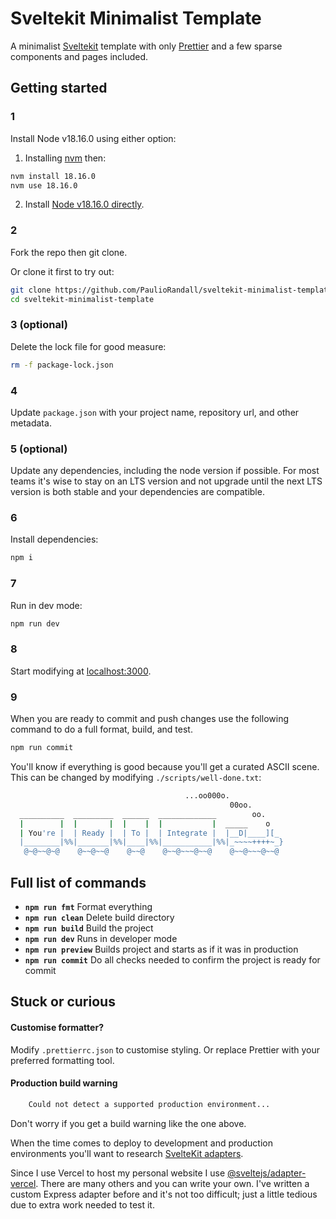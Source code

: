 # Sveltekit Minimalist Template

A minimalist [Sveltekit](https://kit.svelte.dev/) template with only [Prettier](https://prettier.io/) and a few sparse components and pages included.

## Getting started

### 1

Install Node v18.16.0 using either option:

1. Installing [nvm](https://github.com/nvm-sh/nvm) then:

```bash
nvm install 18.16.0
nvm use 18.16.0
```

2. Install [Node v18.16.0 directly](https://nodejs.org/en/download/).

### 2

Fork the repo then git clone.

Or clone it first to try out:

```bash
git clone https://github.com/PaulioRandall/sveltekit-minimalist-template.git
cd sveltekit-minimalist-template
```

### 3 (optional)

Delete the lock file for good measure:

```bash
rm -f package-lock.json
```

### 4

Update `package.json` with your project name, repository url, and other metadata.

### 5 (optional)

Update any dependencies, including the node version if possible. For most teams it's wise to stay on an LTS version and not upgrade until the next LTS version
is both stable and your dependencies are compatible.

### 6

Install dependencies:

```bash
npm i
```

### 7

Run in dev mode:

```bash
npm run dev
```

### 8

Start modifying at [localhost:3000](http://localhost:3000).

### 9

When you are ready to commit and push changes use the following command to do a full format, build, and test.

```bash
npm run commit
```

You'll know if everything is good because you'll get a curated ASCII scene. This can be changed by modifying `./scripts/well-done.txt`:

```bash
                                       ...oo000o.
                                                 00oo.
  __________  _________  ______  _____________        oo.
  |        |  |       |  |    |  |           |  _____    o
  | You're |  | Ready |  | To |  | Integrate |  |__D|____][_
  |________|%%|_______|%%|____|%%|___________|%%|_~~~~++++~_}
   @~@~~@~@    @~~@~~@    @~~@    @~~@~~~@~~@    @~~@~~~@~~@
```

## Full list of commands

- **`npm run fmt`** Format everything
- **`npm run clean`** Delete build directory
- **`npm run build`** Build the project
- **`npm run dev`** Runs in developer mode
- **`npm run preview`** Builds project and starts as if it was in production
- **`npm run commit`** Do all checks needed to confirm the project is ready for commit

## Stuck or curious

#### Customise formatter?

Modify `.prettierrc.json` to customise styling. Or replace Prettier with your preferred formatting tool.

#### Production build warning

```bash
	Could not detect a supported production environment...
```

Don't worry if you get a build warning like the one above.

When the time comes to deploy to development and production environments you'll want to research [SvelteKit adapters](https://kit.svelte.dev/docs/adapters).

Since I use Vercel to host my personal website I use [@sveltejs/adapter-vercel](https://www.npmjs.com/package/@sveltejs/adapter-vercel). There are many others and you can write your own. I've written a custom Express adapter before and it's not too difficult; just a little tedious due to extra work needed to test it.
